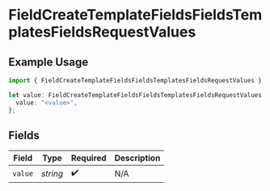 # FieldCreateTemplateFieldsFieldsTemplatesFieldsRequestValues

## Example Usage

```typescript
import { FieldCreateTemplateFieldsFieldsTemplatesFieldsRequestValues } from "@documenso/sdk-typescript/models/operations";

let value: FieldCreateTemplateFieldsFieldsTemplatesFieldsRequestValues = {
  value: "<value>",
};
```

## Fields

| Field              | Type               | Required           | Description        |
| ------------------ | ------------------ | ------------------ | ------------------ |
| `value`            | *string*           | :heavy_check_mark: | N/A                |